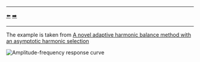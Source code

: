 ***
[⬅️](../009/README.md "Previous example")
[➡️](../011/README.md "Next example")
***

The example is taken from [A novel adaptive harmonic balance method with an asymptotic harmonic selection](https://doi.org/10.1007/s10483-023-3047-6)

![Amplitude-frequency response curve](HBM.png)

